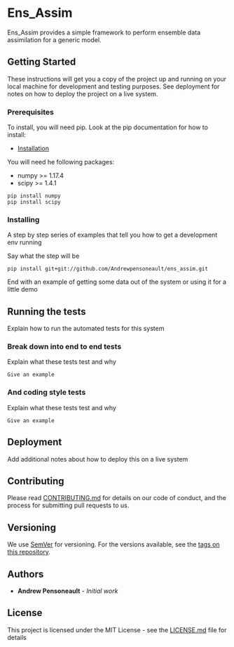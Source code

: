 # Ens_Assim

Ens_Assim provides a simple framework to perform ensemble data assimilation for a generic model.

## Getting Started

These instructions will get you a copy of the project up and running on your local machine for development and testing purposes. See deployment for notes on how to deploy the project on a live system.

### Prerequisites
To install, you will need pip. Look at the pip documentation for how to install:
* [Installation](https://pip.pypa.io/en/stable/installing.html)

You will need he following packages:
* numpy >= 1.17.4
* scipy >= 1.4.1
```
pip install numpy
pip install scipy
```

### Installing

A step by step series of examples that tell you how to get a development env running

Say what the step will be

```
pip install git+git://github.com/Andrewpensoneault/ens_assim.git
```

End with an example of getting some data out of the system or using it for a little demo

## Running the tests

Explain how to run the automated tests for this system

### Break down into end to end tests

Explain what these tests test and why

```
Give an example
```

### And coding style tests

Explain what these tests test and why

```
Give an example
```

## Deployment

Add additional notes about how to deploy this on a live system

## Contributing

Please read [CONTRIBUTING.md](https://github.com/Andrewpensoneault/ens_assim/blob/master/CONTRIBUTING.md) for details on our code of conduct, and the process for submitting pull requests to us.

## Versioning

We use [SemVer](http://semver.org/) for versioning. For the versions available, see the [tags on this repository](https://github.com/your/project/tags). 

## Authors

* **Andrew Pensoneault** - *Initial work*

## License

This project is licensed under the MIT License - see the [LICENSE.md](LICENSE.md) file for details
